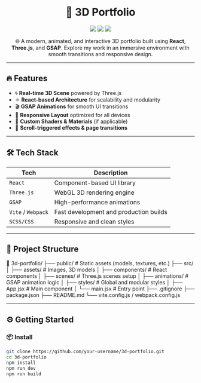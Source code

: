 <h1 align="center">
  🚀 3D Portfolio
</h1>

<p align="center">
  <img src="https://img.shields.io/badge/React-20232A?style=for-the-badge&logo=react&logoColor=61DAFB" />
  <img src="https://img.shields.io/badge/Three.js-000000?style=for-the-badge&logo=three.js&logoColor=white" />
  <img src="https://img.shields.io/badge/GSAP-88CE02?style=for-the-badge&logo=greensock&logoColor=white" />
</p>

<p align="center">
  🌐 A modern, animated, and interactive 3D portfolio built using <strong>React</strong>, <strong>Three.js</strong>, and <strong>GSAP</strong>. Explore my work in an immersive environment with smooth transitions and responsive design.
</p>

---

## 🔥 Features

- 🌀 **Real-time 3D Scene** powered by Three.js
- ⚛️ **React-based Architecture** for scalability and modularity
- 🎬 **GSAP Animations** for smooth UI transitions
- 📱 **Responsive Layout** optimized for all devices
- 🎨 **Custom Shaders & Materials** (if applicable)
- 🔁 **Scroll-triggered effects & page transitions**

---

## 🛠️ Tech Stack

| Tech          | Description                                      |
|---------------|--------------------------------------------------|
| `React`       | Component-based UI library                       |
| `Three.js`    | WebGL 3D rendering engine                        |
| `GSAP`        | High-performance animations                      |
| `Vite` / `Webpack` | Fast development and production builds      |
| `SCSS/CSS`    | Responsive and clean styles                      |

---

## 🧱 Project Structure

📁 3d-portfolio/
├── public/ # Static assets (models, textures, etc.)
├── src/
│ ├── assets/ # Images, 3D models
│ ├── components/ # React components
│ ├── scenes/ # Three.js scenes setup
│ ├── animations/ # GSAP animation logic
│ ├── styles/ # Global and modular styles
│ ├── App.jsx # Main component
│ └── main.jsx # Entry point
├── .gitignore
├── package.json
├── README.md
└── vite.config.js / webpack.config.js



---

## ⚙️ Getting Started

### 📦 Install

```bash
git clone https://github.com/your-username/3d-portfolio.git
cd 3d-portfolio
npm install
npm run dev
npm run build


